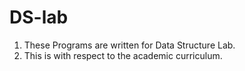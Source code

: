 # DS-lab
1. These Programs are written for Data Structure Lab.
2. This is with respect to the academic curriculum.
